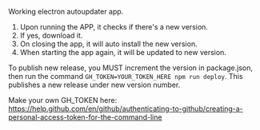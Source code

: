 Working electron autoupdater app.

1) Upon running the APP, it checks if there's a new version.
2) If yes, download it.
3) On closing the app, it will auto install the new version.
4) When starting the app again, it will be updated to new version.

To publish new release, you MUST increment the version in package.json, then run the command `GH_TOKEN=YOUR_TOKEN_HERE npm run deploy`. This publishes a new release under new version number.

Make your own GH_TOKEN here: https://help.github.com/en/github/authenticating-to-github/creating-a-personal-access-token-for-the-command-line
